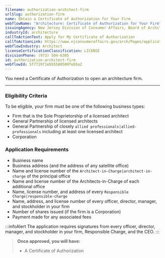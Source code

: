 ```yaml
---
filename: authorization-architect-firm
urlSlug: authorization-firm
name: Obtain a Certificate of Authorization for Your Firm
webflowName: "Architecture: Certificate of Authorization for Your Firm"
issuingAgency: New Jersey Division of Consumer Affairs, Board of Architects
industryId: architecture
callToActionText: Apply for My Certificate of Authorization
callToActionLink: https://www.njconsumeraffairs.gov/arch/Pages/applications.aspx
webflowIndustry: Architect
licenseCertificationClassification: LICENSE
divisionPhone: (973) 504-6385
id: authorization-architect-firm
webflowId: 5f772971eb55580500feb5a2
---
```


You need a Certificate of Authorization to open an architecture firm.

---

### Eligibility Criteria

To be eligible, your firm must be one of the following business types:

- Firm that is the Sole Proprietorship of a licensed architect
- General Partnership of licensed architects
- General Partnership of closely `allied professionals|allied-professionals` including at least one licensed architect
- Corporation

### Application Requirements

- Business name
- Business address (and the address of any satellite office)
- Name and license number of the `Architect-in-Charge|architect-in-charge` of the principal office
- Name and license number of the Architects-in-Charge of each additional office
- Name, license number, and address of every `Responsible Charge|responsible-charge`
- Name, address, and license number of every officer, director, manager, and stockholder in your firm
- Number of shares issued (if the firm is a Corporation)
- Payment made for any associated fees

:::infoAlert
The application requires signatures from every officer, director, manager, and stockholder in your firm, Responsible Charge, and the CEO.
:::

> **Once approved, you will have:**
>
> - A Certificate of Authorization
